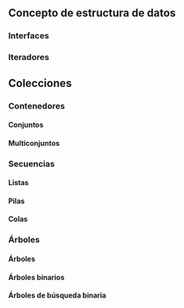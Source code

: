 ## Concepto de estructura de datos
### Interfaces
### Iteradores
## Colecciones
### Contenedores
#### Conjuntos
#### Multiconjuntos 
### Secuencias
#### Listas
#### Pilas
#### Colas
### Árboles
#### Árboles
#### Árboles binarios
#### Árboles de búsqueda binaria


